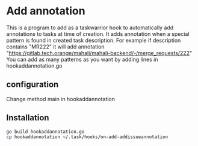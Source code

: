 # Add annotation

This is a program to add as a taskwarrior hook to automatically add annotations 
to tasks at time of creation.
It adds annotation when a special pattern is found in created task description.
For example if description contains "MR222" it will add annotation "https://gitlab.tech.orange/mahali/mahali-backend/-/merge_requests/222"
You can add as many patterns as you want by adding lines in hookaddannotation.go

## configuration

Change method main in hookaddannotation

## Installation

```bash
go build hookaddannotation.go
cp hookaddannotation ~/.task/hooks/on-add-addissueannotation
```

<!-- vim: set conceallevel=0: -->
